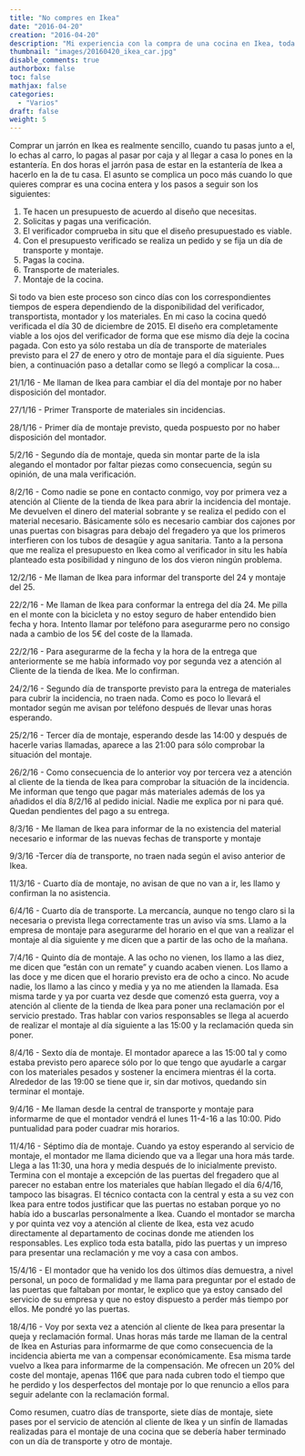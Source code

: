 ```yaml
---
title: "No compres en Ikea"
date: "2016-04-20"
creation: "2016-04-20"
description: "Mi experiencia con la compra de una cocina en Ikea, toda una aventura de la que saco la conclusión de que no vuelvo a comprar nada que no me pueda llevar yo mismo."
thumbnail: "images/20160420_ikea_car.jpg"
disable_comments: true
authorbox: false
toc: false
mathjax: false
categories:
  - "Varios"
draft: false
weight: 5
---
```

Comprar un jarrón en Ikea es realmente sencillo, cuando tu pasas junto a el, lo echas al carro, lo pagas al pasar por caja y al llegar a casa lo pones en la estantería. En dos horas el jarrón pasa de estar en la estantería de Ikea a hacerlo en la de tu casa. El asunto se complica un poco más cuando lo que quieres comprar es una cocina entera y los pasos a seguir son los siguientes:

1. Te hacen un presupuesto de acuerdo al diseño que necesitas.
2. Solicitas y pagas una verificación.
3. El verificador comprueba in situ que el diseño presupuestado es viable.
4. Con el presupuesto verificado se realiza un pedido y se fija un día de transporte y montaje.
5. Pagas la cocina.
6. Transporte de materiales.
7. Montaje de la cocina.

Si todo va bien este proceso son cinco días con los correspondientes tiempos de espera dependiendo de la disponibilidad del verificador, transportista, montador y los materiales. En mi caso la cocina quedó verificada el día 30 de diciembre de 2015. El diseño era completamente viable a los ojos del verificador de forma que ese mismo día deje la cocina pagada. Con esto ya sólo restaba un día de transporte de materiales previsto para el 27 de enero y otro de montaje para el día siguiente. Pues bien, a continuación paso a detallar como se llegó a complicar la cosa&#8230;

21/1/16 - Me llaman de Ikea para cambiar el día del montaje por no haber disposición del montador.

27/1/16 - Primer Transporte de materiales sin incidencias.

28/1/16 - Primer día de montaje previsto, queda pospuesto por no haber disposición del montador.

5/2/16 - Segundo día de montaje, queda sin montar parte de la isla alegando el montador por faltar piezas como consecuencia, según su opinión, de una mala verificación.

8/2/16 - Como nadie se pone en contacto conmigo, voy por primera vez a atención al Cliente de la tienda de Ikea para abrir la incidencia del montaje. Me devuelven el dinero del material sobrante y se realiza el pedido con el material necesario. Básicamente sólo es necesario cambiar dos cajones por unas puertas con bisagras para debajo del fregadero ya que los primeros interfieren con los tubos de desagüe y agua sanitaria. Tanto a la persona que me realiza el presupuesto en Ikea como al verificador in situ les había planteado esta posibilidad y ninguno de los dos vieron ningún problema.

12/2/16 - Me llaman de Ikea para informar del transporte del 24 y montaje del 25.

22/2/16 - Me llaman de Ikea para conformar la entrega del día 24. Me pilla en el monte con la bicicleta y no estoy seguro de haber entendido bien fecha y hora. Intento llamar por teléfono para asegurarme pero no consigo nada a cambio de los 5€ del coste de la llamada.

22/2/16 - Para asegurarme de la fecha y la hora de la entrega que anteriormente se me había informado voy por segunda vez a atención al Cliente de la tienda de Ikea. Me lo confirman.

24/2/16 - Segundo día de transporte previsto para la entrega de materiales para cubrir la incidencia, no traen nada. Como es poco lo llevará el montador según me avisan por teléfono después de llevar unas horas esperando.

25/2/16 - Tercer día de montaje, esperando desde las 14:00 y después de hacerle varias llamadas, aparece a las 21:00 para sólo comprobar la situación del montaje.

26/2/16 - Como consecuencia de lo anterior voy por tercera vez a atención al cliente de la tienda de Ikea para comprobar la situación de la incidencia. Me informan que tengo que pagar más materiales además de los ya añadidos el día 8/2/16 al pedido inicial. Nadie me explica por ni para qué. Quedan pendientes del pago a su entrega.

8/3/16 - Me llaman de Ikea para informar de la no existencia del material necesario e informar de las nuevas fechas de transporte y montaje

9/3/16 -Tercer día de transporte, no traen nada según el aviso anterior de Ikea.

11/3/16 - Cuarto día de montaje, no avisan de que no van a ir, les llamo y confirman la no asistencia.

6/4/16 - Cuarto día de transporte. La mercancía, aunque no tengo claro si la necesaria o prevista llega correctamente tras un aviso vía sms. Llamo a la empresa de montaje para asegurarme del horario en el que van a realizar el montaje al día siguiente y me dicen que a partir de las ocho de la mañana.

7/4/16 - Quinto día de montaje. A las ocho no vienen, los llamo a las diez, me dicen que “están con un remate” y cuando acaben vienen. Los llamo a las doce y me dicen que el horario previsto era de ocho a cinco. No acude nadie, los llamo a las cinco y media y ya no me atienden la llamada. Esa misma tarde y ya por cuarta vez desde que comenzó esta guerra, voy a atención al cliente de la tienda de Ikea para poner una reclamación por el servicio prestado. Tras hablar con varios responsables se llega al acuerdo de realizar el montaje al día siguiente a las 15:00 y la reclamación queda sin poner.

8/4/16 - Sexto día de montaje. El montador aparece a las 15:00 tal y como estaba previsto pero aparece sólo por lo que tengo que ayudarle a cargar con los materiales pesados y sostener la encimera mientras él la corta. Alrededor de las 19:00 se tiene que ir, sin dar motivos, quedando sin terminar el montaje.

9/4/16 - Me llaman desde la central de transporte y montaje para informarme de que el montador vendrá el lunes 11-4-16 a las 10:00. Pido puntualidad para poder cuadrar mis horarios.

11/4/16 - Séptimo día de montaje. Cuando ya estoy esperando al servicio de montaje, el montador me llama diciendo que va a llegar una hora más tarde. Llega a las 11:30, una hora y media después de lo inicialmente previsto. Termina con el montaje a excepción de las puertas del fregadero que al parecer no estaban entre los materiales que habían llegado el día 6/4/16, tampoco las bisagras. El técnico contacta con la central y esta a su vez con Ikea para entre todos justificar que las puertas no estaban porque yo no había ido a buscarlas personalmente a Ikea. Cuando el montador se marcha y por quinta vez voy a atención al cliente de Ikea, esta vez acudo directamente al departamento de cocinas donde me atienden los responsables. Les explico toda esta batalla, pido las puertas y un impreso para presentar una reclamación y me voy a casa con ambos.

15/4/16 - El montador que ha venido los dos últimos días demuestra, a nivel personal, un poco de formalidad y me llama para preguntar por el estado de las puertas que faltaban por montar, le explico que ya estoy cansado del servicio de su empresa y que no estoy dispuesto a perder más tiempo por ellos. Me pondré yo las puertas.

18/4/16 - Voy por sexta vez a atención al cliente de Ikea para presentar la queja y reclamación formal. Unas horas más tarde me llaman de la central de Ikea en Asturias para informarme de que como consecuencia de la incidencia abierta me van a compensar económicamente. Esa misma tarde vuelvo a Ikea para informarme de la compensación. Me ofrecen un 20% del coste del montaje, apenas 116€ que para nada cubren todo el tiempo que he perdido y los desperfectos del montaje por lo que renuncio a ellos para seguir adelante con la reclamación formal.

Como resumen, cuatro días de transporte, siete días de montaje, siete pases por el servicio de atención al cliente de Ikea y un sinfín de llamadas realizadas para el montaje de una cocina que se debería haber terminado con un día de transporte y otro de montaje.